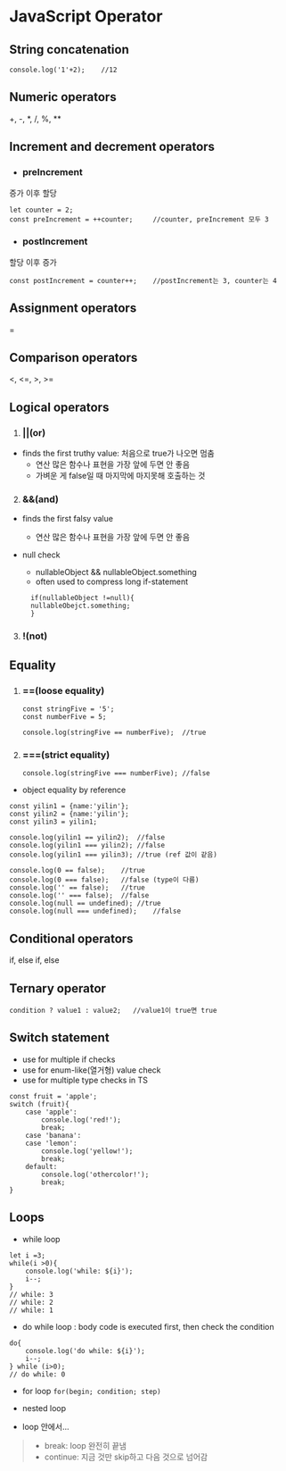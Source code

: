 # JavaScript Operator

## String concatenation
`console.log('1'+2);	//12`

## Numeric operators
+, -, *, /, %, **
## Increment and decrement operators
- ### preIncrement
증가 이후 할당
```
let counter = 2;
const preIncrement = ++counter;		//counter, preIncrement 모두 3
```
- ### postIncrement
할당 이후 증가
```
const postIncrement = counter++;	//postIncrement는 3, counter는 4
```

## Assignment operators
=
## Comparison operators
<, <=, >, >=
## Logical operators
1. ### ||(or)
- finds the first truthy value: 처음으로 true가 나오면 멈춤
	* 연산 많은 함수나 표현을 가장 앞에 두면 안 좋음
	* 가벼운 게 false일 때 마지막에 마지못해 호출하는 것

2. ### &&(and)
- finds the first falsy value
	
	* 연산 많은 함수나 표현을 가장 앞에 두면 안 좋음
- null check
	* nullableObject && nullableObject.something
	* often used to compress long if-statement
	```
	  if(nullableObject !=null){
	  nullableObejct.something;
	  }
	```

3. ### !(not)

## Equality
1. ### ==(loose equality)
	```
	const stringFive = '5';
	const numberFive = 5;
	
	console.log(stringFive == numberFive);	//true
	```
2. ### ===(strict equality)
	```
	console.log(stringFive === numberFive);	//false
	```
- object equality by reference

```
const yilin1 = {name:'yilin'};
const yilin2 = {name:'yilin'};
const yilin3 = yilin1;

console.log(yilin1 == yilin2);	//false
console.log(yilin1 === yilin2);	//false
console.log(yilin1 === yilin3);	//true (ref 값이 같음)

console.log(0 == false);	//true
console.log(0 === false);	//false (type이 다름)
console.log('' == false);	//true
console.log('' === false);	//false
console.log(null == undefined);	//true
console.log(null === undefined);	//false
```

## Conditional operators
if, else if, else

## Ternary operator
`condition ? value1 : value2;	//value1이 true면 true`

## Switch statement
- use for multiple if checks
- use for enum-like(열거형) value check 
- use for multiple type checks in TS

```
const fruit = 'apple';
switch (fruit){
	case 'apple':
		console.log('red!');
		break;
	case 'banana':
	case 'lemon':
		console.log('yellow!');
		break;
	default:
		console.log('othercolor!');
		break;
}
```

## Loops
- while loop

```
let i =3;
while(i >0){
	console.log('while: ${i}');
	i--;
}
// while: 3
// while: 2
// while: 1
```
- do while loop
: body code is executed first, then check the condition
```
do{
	console.log('do while: ${i}');
	i--;
} while (i>0);
// do while: 0
```
- for loop
`for(begin; condition; step)`

- nested loop

- loop 안에서...
> - break: loop 완전히 끝냄
> - continue: 지금 것만 skip하고 다음 것으로 넘어감